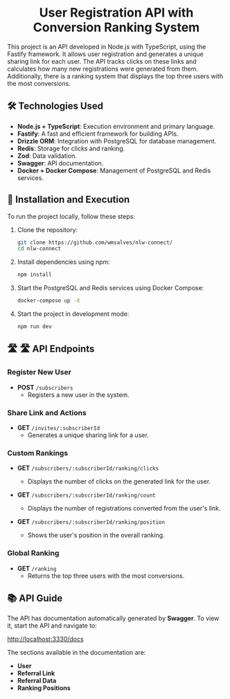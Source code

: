 <h1 align="center">User Registration API with Conversion Ranking System</h1>

This project is an API developed in Node.js with TypeScript, using the Fastify framework. It allows user registration and generates a unique sharing link for each user. The API tracks clicks on these links and calculates how many new registrations were generated from them. Additionally, there is a ranking system that displays the top three users with the most conversions.

## 🛠️ Technologies Used

- **Node.js + TypeScript**: Execution environment and primary language.
- **Fastify**: A fast and efficient framework for building APIs.
- **Drizzle ORM**: Integration with PostgreSQL for database management.
- **Redis**: Storage for clicks and ranking.
- **Zod**: Data validation.
- **Swagger**: API documentation.
- **Docker + Docker Compose**: Management of PostgreSQL and Redis services.
  
## 🚀 Installation and Execution

To run the project locally, follow these steps:

1. Clone the repository:
   
   ```bash
   git clone https://github.com/wmsalves/nlw-connect/
   cd nlw-connect
3. Install dependencies using npm:

   ```bash
   npm install
4. Start the PostgreSQL and Redis services using Docker Compose:

   ```bash
   docker-compose up -d
5. Start the project in development mode:

   ```bash
   npm run dev

## 🛣️ 🛣️ API Endpoints

### Register New User
- **POST** `/subscribers`
  - Registers a new user in the system.

### Share Link and Actions
- **GET** `/invites/:subscriberId`
  - Generates a unique sharing link for a user.

### Custom Rankings
- **GET** `/subscribers/:subscriberId/ranking/clicks`
  - Displays the number of clicks on the generated link for the user.

- **GET** `/subscribers/:subscriberId/ranking/count`
  - Displays the number of registrations converted from the user's link.

- **GET** `/subscribers/:subscriberId/ranking/position`
  - Shows the user's position in the overall ranking.

### Global Ranking
- **GET** `/ranking`
  - Returns the top three users with the most conversions.

## 📚 API Guide

The API has documentation automatically generated by **Swagger**. To view it, start the API and navigate to:

[http://localhost:3330/docs](http://localhost:3330/docs)

The sections available in the documentation are:

- **User**
- **Referral Link**
- **Referral Data**
- **Ranking Positions**


